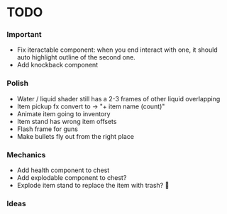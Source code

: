 # TODO

### Important

* Fix iteractable component: when you end interact with one, it should auto highlight outline of the second one.
* Add knockback component

### Polish

* Water / liquid shader still has a 2-3 frames of other liquid overlapping
* Item pickup fx convert to -> "+ item name (count)"
* Animate item going to inventory
* Item stand has wrong item offsets
* Flash frame for guns
* Make bullets fly out from the right place

### Mechanics

* Add health component to chest
* Add explodable component to chest?
* Explode item stand to replace the item with trash? :thinking:

### Ideas